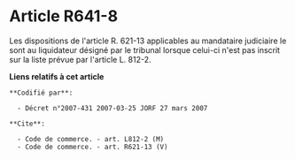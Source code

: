 # Article R641-8

Les dispositions de l'article R. 621-13 applicables au mandataire judiciaire le sont au liquidateur désigné par le tribunal
lorsque celui-ci n'est pas inscrit sur la liste prévue par l'article L. 812-2.

**Liens relatifs à cet article**

	**Codifié par**:

	  - Décret n°2007-431 2007-03-25 JORF 27 mars 2007

	**Cite**:

	  - Code de commerce. - art. L812-2 (M)
	  - Code de commerce. - art. R621-13 (V)
